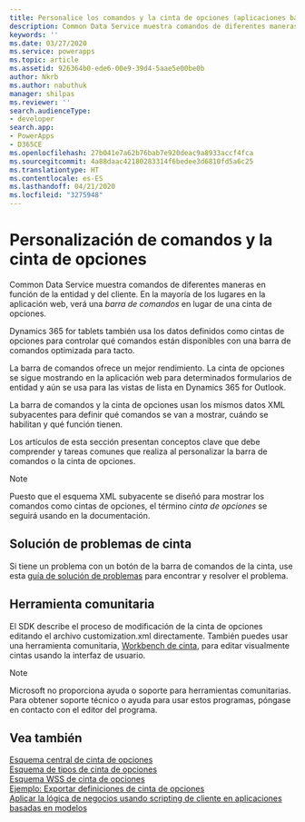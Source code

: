 ```yaml
---
title: Personalice los comandos y la cinta de opciones (aplicaciones basadas en modelos) | Microsoft Docs
description: Common Data Service muestra comandos de diferentes maneras en función de la entidad y del cliente. En la mayoría de los lugares en la aplicación web verá una barra de comandos en lugar de una cinta de opciones. Dynamics 365 para tabletas también usa los datos definidos como cintas de opciones para controlar qué comandos están disponibles con una barra de comandos optimizada para tacto.
keywords: ''
ms.date: 03/27/2020
ms.service: powerapps
ms.topic: article
ms.assetid: 926364b0-ede6-00e9-39d4-5aae5e00be0b
author: Nkrb
ms.author: nabuthuk
manager: shilpas
ms.reviewer: ''
search.audienceType:
- developer
search.app:
- PowerApps
- D365CE
ms.openlocfilehash: 27b041e7a62b76bab7e920deac9a8933accf4fca
ms.sourcegitcommit: 4a88daac42180283314f6bedee3d6810fd5a6c25
ms.translationtype: HT
ms.contentlocale: es-ES
ms.lasthandoff: 04/21/2020
ms.locfileid: "3275948"
---
```

# <a name="customize-commands-and-the-ribbon"></a>Personalización de comandos y la cinta de opciones

Common Data Service muestra comandos de diferentes maneras en función de la entidad y del cliente. En la mayoría de los lugares en la aplicación web, verá una *barra de comandos* en lugar de una cinta de opciones. 

Dynamics 365 for tablets también usa los datos definidos como cintas de opciones para controlar qué comandos están disponibles con una barra de comandos optimizada para tacto.  
  
La barra de comandos ofrece un mejor rendimiento. La cinta de opciones se sigue mostrando en la aplicación web para determinados formularios de entidad y aún se usa para las vistas de lista en Dynamics 365 for Outlook.  
  
La barra de comandos y la cinta de opciones usan los mismos datos XML subyacentes para definir qué comandos se van a mostrar, cuándo se habilitan y qué función tienen.  
  
Los artículos de esta sección presentan conceptos clave que debe comprender y tareas comunes que realiza al personalizar la barra de comandos o la cinta de opciones.  
  
> [!NOTE]
>  Puesto que el esquema XML subyacente se diseñó para mostrar los comandos como cintas de opciones, el término *cinta de opciones* se seguirá usando en la documentación.  
  
## <a name="troubleshoot-ribbon-issues"></a>Solución de problemas de cinta

Si tiene un problema con un botón de la barra de comandos de la cinta, use esta [guía de solución de problemas](https://support.microsoft.com/help/4552163) para encontrar y resolver el problema.


## <a name="community-tool"></a>Herramienta comunitaria
El SDK describe el proceso de modificación de la cinta de opciones editando el archivo customization.xml directamente. También puedes usar una herramienta comunitaria, [Workbench de cinta](https://www.develop1.net/public/rwb/ribbonworkbench.aspx), para editar visualmente cintas usando la interfaz de usuario. 

> [!NOTE]
> Microsoft no proporciona ayuda o soporte para herramientas comunitarias. Para obtener soporte técnico o ayuda para usar estos programas, póngase en contacto con el editor del programa.  
  
  
## <a name="see-also"></a>Vea también  

 [Esquema central de cinta de opciones](ribbon-core-schema.md)  
 [Esquema de tipos de cinta de opciones](ribbon-types-schema.md)  
 [Esquema WSS de cinta de opciones](ribbon-wss-schema.md)<br/> 
 [Ejemplo: Exportar definiciones de cinta de opciones](sample-export-ribbon-definitions.md)<br/> 
 [Aplicar la lógica de negocios usando scripting de cliente en aplicaciones basadas en modelos](client-scripting.md)
